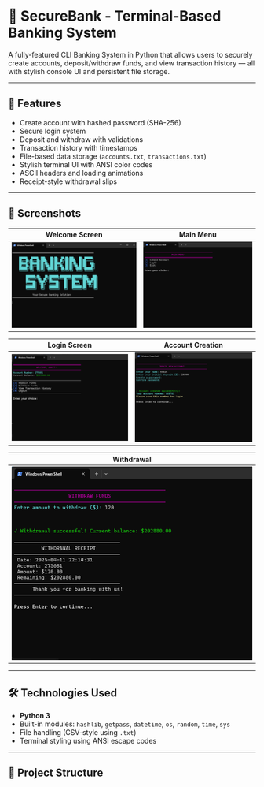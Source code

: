 # 🏦 SecureBank - Terminal-Based Banking System

A fully-featured CLI Banking System in Python that allows users to securely create accounts, deposit/withdraw funds, and view transaction history — all with stylish console UI and persistent file storage.

---

## 🚀 Features

- Create account with hashed password (SHA-256)
- Secure login system
- Deposit and withdraw with validations
- Transaction history with timestamps
- File-based data storage (`accounts.txt`, `transactions.txt`)
- Stylish terminal UI with ANSI color codes
- ASCII headers and loading animations
- Receipt-style withdrawal slips

---

## 📸 Screenshots

| Welcome Screen | Main Menu |
|----------------|---------------------|
| ![welcome](Intro.png) | ![Menu](Menu.png) |

| Login Screen | Account Creation |
|----------------|---------------------|
| ![Login](Login.png) | ![Account Creation](ACC_Create.png) |

| Withdrawal |
|----------------|
| ![welcome](Withdraw.png) |

---

## 🛠️ Technologies Used

- **Python 3**
- Built-in modules: `hashlib`, `getpass`, `datetime`, `os`, `random`, `time`, `sys`
- File handling (CSV-style using `.txt`)
- Terminal styling using ANSI escape codes

---

## 📂 Project Structure

